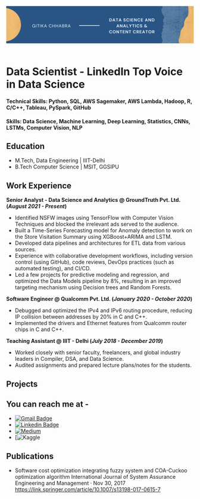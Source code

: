 <header>
  <img src="Blue and Yellow Modern Artisan Parties and Celebrations X-Frame Banner.png" alt="Banner">
</header>

# Data Scientist - LinkedIn Top Voice in Data Science

#### Technical Skills: Python, SQL, AWS Sagemaker, AWS Lambda, Hadoop, R, C/C++, Tableau, PySpark, GitHub

#### Skills: Data Science, Machine Learning, Deep Learning, Statistics, CNNs, LSTMs, Computer Vision, NLP

## Education
- M.Tech, Data Engineering | IIIT-Delhi							       		
- B.Tech Computer Science | MSIT, GGSIPU 			        		

## Work Experience
**Senior Analyst - Data Science and Analytics @ GroundTruth Pvt. Ltd. (_August 2021 - Present_)**
- Identified NSFW images using TensorFlow with Computer Vision Techniques and blocked the irrelevant ads served to the audience.
- Built a Time-Series Forecasting model for Anomaly detection to work on the Store Visitation Summary using XGBoost+ARIMA and LSTM.
- Developed data pipelines and architectures for ETL data from various sources.
- Experience with collaborative development workflows, including version control (using GitHub), code reviews, DevOps practices (such as automated testing), and CI/CD. 
- Led a few projects for predictive modeling and regression, and optimized the Data Models pipeline by 8%, resulting in an improved targeting mechanism using Decision trees and Random Forests.

**Software Engineer @ Qualcomm Pvt. Ltd. (_January 2020 - October 2020_)**
- Debugged and optimized the IPv4 and IPv6 routing procedure, reducing IP collision between addresses by 20% in C and C++.
- Implemented the drivers and Ethernet features from Qualcomm router chips in C and C++.

**Teaching Assistant @ IIIT - Delhi (_July 2018 - December 2019_)**
- Worked closely with senior faculty, freelancers, and global industry leaders in Compiler, DSA, and Data Science.
- Audited assignments and prepared lecture plans/notes for the students. 

## Projects

## You can reach me at - 
* [![Gmail Badge](https://img.shields.io/badge/-gitika18097@iiitd.ac.in-c14438?style=flat-square&logo=Gmail&logoColor=white&link=mailto:gitika18097@iiitd.ac.in)](mailto:gitika18097@iiitd.ac.in)
* [![Linkedin Badge](https://img.shields.io/badge/-linkedin-blue?style=flat-square&logo=Linkedin&logoColor=white&link=https://www.linkedin.com/in/gitika-chhabra/)](https://www.linkedin.com/in/gitika-chhabra/)
* [![Medium](https://img.shields.io/badge/Medium-12100E?style=for-the-badge&logo=medium&logoColor=white)](https://medium.com/@gitika.chhabra)
* [![Kaggle](https://www.kaggle.com/gitikachhabra)

## Publications
- Software cost optimization integrating fuzzy system and COA-Cuckoo optimization algorithm International Journal of System Assurance Engineering and Management ·
  Nov 30, 2017
  https://link.springer.com/article/10.1007/s13198-017-0615-7


<!-- ## ⚡ Technologies
* ![Python](https://img.shields.io/badge/-Python-black?style=flat-square&logo=Python)
* ![MySQL](https://img.shields.io/badge/-MySQL-black?style=flat-square&logo=mysql)
* ![GitHub](https://img.shields.io/badge/-GitHub-181717?style=flat-square&logo=github)
* ![Amazon AWS](https://img.shields.io/badge/Amazon%20AWS-232F3E?style=flat-square&logo=amazon-aws)
* ![C++](https://img.shields.io/badge/-C++-00599C?style=flat-square&logo=c)
* ![MySQL](https://img.shields.io/badge/-MySQL-black?style=flat-square&logo=mysql)
* ![Tensorflow](https://img.shields.io/badge/TensorFlow-FF6F00?style=for-the-badge&logo=tensorflow&logoColor=white)
* ![PySpark]()
* ![Keras]()
* ![Analytics](https://img.shields.io/badge/Google%20Analytics-E37400?style=for-the-badge&logo=google%20analytics&logoColor=white)
* ![Flask](https://img.shields.io/badge/Flask-000000?style=for-the-badge&logo=flask&logoColor=white)
* ![Rest API]()
-->

<!--
**ChhabraGitika/ChhabraGitika** is a ✨ _special_ ✨ repository because its `README.md` (this file) appears on your GitHub profile.

Here are some ideas to get you started:

- 🔭 I’m currently working on ...
- 🌱 I’m currently learning ...
- 👯 I’m looking to collaborate on ...
- 🤔 I’m looking for help with ...
- 💬 Ask me about ...
- 📫 How to reach me: ...
- 😄 Pronouns: ...
- ⚡ Fun fact: ...
-->
